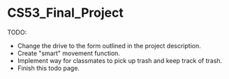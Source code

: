 CS53_Final_Project
==================

TODO:

*   Change the drive to the form outlined in the project description.
*   Create "smart" movement function.
*   Implement way for classmates to pick up trash and keep track of trash.
*   Finish this todo page.  